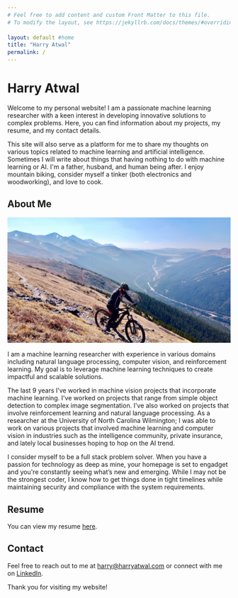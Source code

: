 ```yaml
---
# Feel free to add content and custom Front Matter to this file.
# To modify the layout, see https://jekyllrb.com/docs/themes/#overriding-theme-defaults

layout: default #home 
title: "Harry Atwal"
permalink: /
---
```



# Harry Atwal 

Welcome to my personal website! I am a passionate machine learning researcher with a keen interest in developing innovative solutions to complex problems. Here, you can find information about my projects, my resume, and my contact details. 

This site will also serve as a platform for me to share my thoughts on various topics related to machine learning and artificial intelligence. Sometimes I will write about things that having nothing to do with machine learning or AI. I'm a father, husband, and human being after. I enjoy mountain biking, consider myself a tinker (both electronics and woodworking), and love to cook.


## About Me 

![Mountain Biking](/assets/MountainbikinginBrekenridge.jpg)

I am a machine learning researcher with experience in various domains including natural language processing, computer vision, and reinforcement learning. My goal is to leverage machine learning techniques to create impactful and scalable solutions. 

The last 9 years I’ve worked in machine vision projects that incorporate machine learning. I've worked on projects that range from simple object detection to complex image segmentation. I've also worked on projects that involve reinforcement learning and natural language processing. As a researcher at the University of North Carolina Wilmington; I was able to work on various projects that involved machine learning and computer vision in industries such as the intelligence community, private insurance, and lately local businesses hoping to hop on the AI trend. 

I consider myself to be a full stack problem solver. When you have a passion for technology as deep as mine, your homepage is set to engadget and you're constantly seeing what’s new and emerging. While I may not be the strongest coder, I know how to get things done in tight timelines while maintaining security and compliance with the system requirements.


## Resume

You can view my resume [here](/content/AtwalH-Modern2024.pdf).

## Contact

Feel free to reach out to me at [harry@harryatwal.com](mailto:harry@harryatwal.com) or connect with me on [LinkedIn](https://www.linkedin.com/in/harry-atwal-6951696b/).

Thank you for visiting my website!
